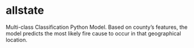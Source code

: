 # allstate
Multi-class Classification Python Model. Based on county’s features, the model predicts the most likely fire cause to occur in that geographical location.
